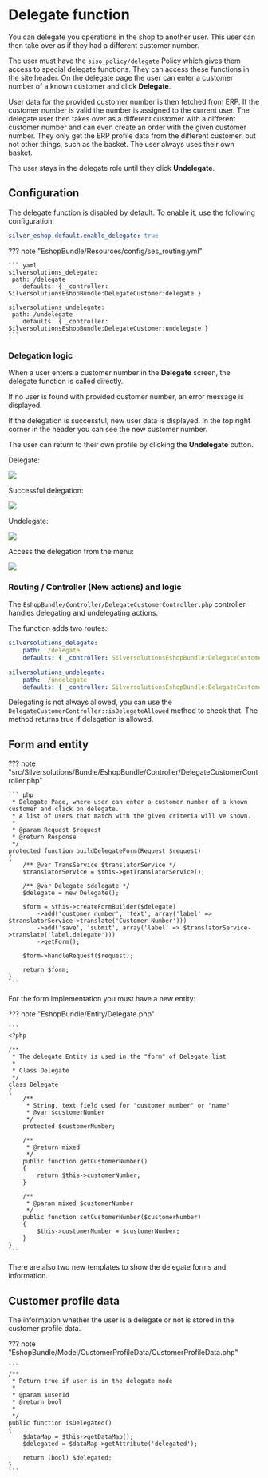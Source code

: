 # Delegate function

You can delegate you operations in the shop to another user.
This user can then take over as if they had a different customer number.

The user must have the `siso_policy/delegate` Policy which gives them access to special delegate functions.
They can access these functions in the site header.
On the delegate page the user can enter a customer number of a known customer and click **Delegate**.

User data for the provided customer number is then fetched from ERP. 
If the customer number is valid the number is assigned to the current user.
The delegate user then takes over as a different customer with a different customer number
and can even create an order with the given customer number.
They only get the ERP profile data from the different customer, but not other things, such as the basket.
The user always uses their own basket.

The user stays in the delegate role until they click **Undelegate**.

## Configuration

The delegate function is disabled by default. To enable it, use the following configuration:

``` yaml
silver_eshop.default.enable_delegate: true    
```

??? note "EshopBundle/Resources/config/ses_routing.yml"

    ``` yaml
    silversolutions_delegate:
     path: /delegate
        defaults: { _controller: SilversolutionsEshopBundle:DelegateCustomer:delegate }

    silversolutions_undelegate:
     path: /undelegate
        defaults: { _controller: SilversolutionsEshopBundle:DelegateCustomer:undelegate }
    ```

### Delegation logic

When a user enters a customer number in the **Delegate** screen, the delegate function is called directly.

If no user is found with provided customer number, an error message is displayed.

If the delegation is successful, new user data is displayed.
In the top right corner in the header you can see the new customer number.

The user can return to their own profile by clicking the **Undelegate** button.

Delegate:

![](img/delegate.png)

Successful delegation:

![](img/delegate_successful.png)

Undelegate:

![](img/undelegate.png)

Access the delegation from the menu:

![](img/delegate_access_from_menu.png)

### Routing / Controller (New actions) and logic

The `EshopBundle/Controller/DelegateCustomerController.php` controller handles delegating and undelegating actions.

The function adds two routes:

``` yaml
silversolutions_delegate:
    path:  /delegate
    defaults: { _controller: SilversolutionsEshopBundle:DelegateCustomer:delegate }

silversolutions_undelegate:
    path:  /undelegate
    defaults: { _controller: SilversolutionsEshopBundle:DelegateCustomer:undelegate }
```

Delegating is not always allowed, you can use the `DelegateCustomerController::isDelegateAllowed` method to check that.
The method returns true if delegation is allowed.

## Form and entity

??? note "src/Silversolutions/Bundle/EshopBundle/Controller/DelegateCustomerController.php"

    ``` php
     * Delegate Page, where user can enter a customer number of a known customer and click on delegate.
     * A list of users that match with the given criteria will ve shown.
     *
     * @param Request $request
     * @return Response
     */
    protected function buildDelegateForm(Request $request)
    {
        /** @var TransService $translatorService */
        $translatorService = $this->getTranslatorService();

        /** @var Delegate $delegate */
        $delegate = new Delegate();

        $form = $this->createFormBuilder($delegate)
            ->add('customer_number', 'text', array('label' =>  $translatorService->translate('Customer Number')))
            ->add('save', 'submit', array('label' => $translatorService->translate('label.delegate')))
            ->getForm();

        $form->handleRequest($request);

        return $form;
    }
    ```

For the form implementation you must have a new entity:

??? note "EshopBundle/Entity/Delegate.php"

    ``` 
    <?php

    /**
     * The delegate Entity is used in the "form" of Delegate list
     *
     * Class Delegate
     */
    class Delegate
    {
        /**
         * String, text field used for "customer number" or "name"
         * @var $customerNumber
         */
        protected $customerNumber;

        /**
         * @return mixed
         */
        public function getCustomerNumber()
        {
            return $this->customerNumber;
        }

        /**
         * @param mixed $customerNumber
         */
        public function setCustomerNumber($customerNumber)
        {
            $this->customerNumber = $customerNumber;
        }
    }
    ```

There are also two new templates to show the delegate forms and information.

## Customer profile data

The information whether the user is a delegate or not is stored in the customer profile data.

??? note "EshopBundle/Model/CustomerProfileData/CustomerProfileData.php"

    ``` 
    /**
     * Return true if user is in the delegate mode
     *
     * @param $userId
     * @return bool
     *
     */
    public function isDelegated()
    {
        $dataMap = $this->getDataMap();
        $delegated = $dataMap->getAttribute('delegated');

        return (bool) $delegated;
    }
    ```
